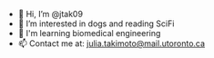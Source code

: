 - 👋 Hi, I’m @jtak09
- 👀 I’m interested in dogs and reading SciFi
- 🌱 I'm learning biomedical engineering
- 📫 Contact me at: julia.takimoto@mail.utoronto.ca

<!---
jtak09/jtak09 is a ✨ special ✨ repository because its `README.md` (this file) appears on your GitHub profile.
You can click the Preview link to take a look at your changes.
--->
